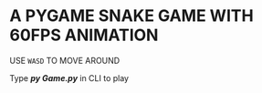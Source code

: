 # A PYGAME SNAKE GAME WITH 60FPS ANIMATION

 USE `WASD` TO MOVE AROUND

Type ***py Game.py*** in CLI to play

